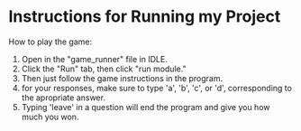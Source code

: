 # Instructions for Running my Project

How to play the game:
1. Open in the "game_runner" file in IDLE.
2. Click the "Run" tab, then click "run module."
3. Then just follow the game instructions in the program.
4. for your responses, make sure to type 'a', 'b', 'c', or 'd', corresponding to the apropriate answer.
5. Typing 'leave' in a question will end the program and give you how much you won.